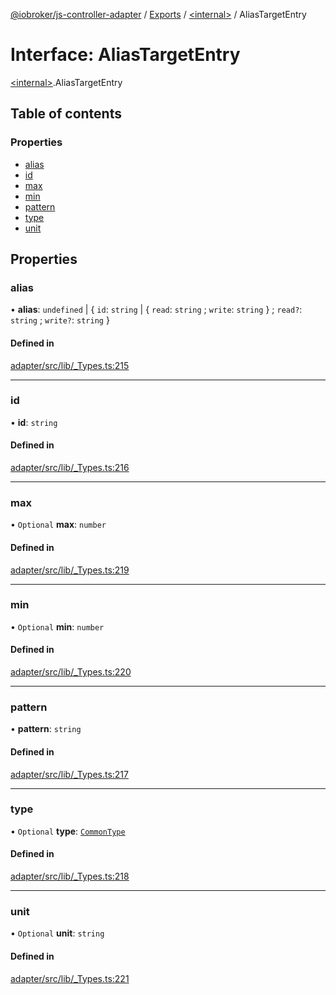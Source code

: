 [@iobroker/js-controller-adapter](../README.md) / [Exports](../modules.md) / [\<internal\>](../modules/internal_.md) / AliasTargetEntry

# Interface: AliasTargetEntry

[\<internal\>](../modules/internal_.md).AliasTargetEntry

## Table of contents

### Properties

- [alias](internal_.AliasTargetEntry.md#alias)
- [id](internal_.AliasTargetEntry.md#id)
- [max](internal_.AliasTargetEntry.md#max)
- [min](internal_.AliasTargetEntry.md#min)
- [pattern](internal_.AliasTargetEntry.md#pattern)
- [type](internal_.AliasTargetEntry.md#type)
- [unit](internal_.AliasTargetEntry.md#unit)

## Properties

### alias

• **alias**: `undefined` \| \{ `id`: `string` \| \{ `read`: `string` ; `write`: `string`  } ; `read?`: `string` ; `write?`: `string`  }

#### Defined in

[adapter/src/lib/_Types.ts:215](https://github.com/ioBroker/ioBroker.js-controller/blob/b50c5197/packages/adapter/src/lib/_Types.ts#L215)

___

### id

• **id**: `string`

#### Defined in

[adapter/src/lib/_Types.ts:216](https://github.com/ioBroker/ioBroker.js-controller/blob/b50c5197/packages/adapter/src/lib/_Types.ts#L216)

___

### max

• `Optional` **max**: `number`

#### Defined in

[adapter/src/lib/_Types.ts:219](https://github.com/ioBroker/ioBroker.js-controller/blob/b50c5197/packages/adapter/src/lib/_Types.ts#L219)

___

### min

• `Optional` **min**: `number`

#### Defined in

[adapter/src/lib/_Types.ts:220](https://github.com/ioBroker/ioBroker.js-controller/blob/b50c5197/packages/adapter/src/lib/_Types.ts#L220)

___

### pattern

• **pattern**: `string`

#### Defined in

[adapter/src/lib/_Types.ts:217](https://github.com/ioBroker/ioBroker.js-controller/blob/b50c5197/packages/adapter/src/lib/_Types.ts#L217)

___

### type

• `Optional` **type**: [`CommonType`](../modules/internal_.md#commontype)

#### Defined in

[adapter/src/lib/_Types.ts:218](https://github.com/ioBroker/ioBroker.js-controller/blob/b50c5197/packages/adapter/src/lib/_Types.ts#L218)

___

### unit

• `Optional` **unit**: `string`

#### Defined in

[adapter/src/lib/_Types.ts:221](https://github.com/ioBroker/ioBroker.js-controller/blob/b50c5197/packages/adapter/src/lib/_Types.ts#L221)
